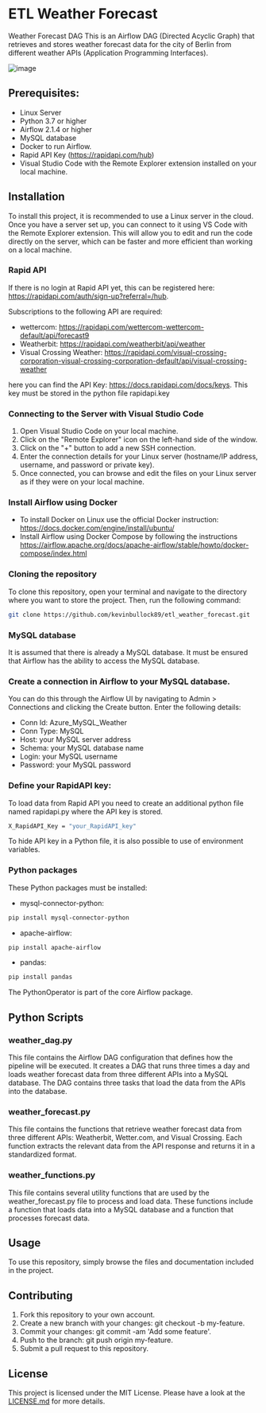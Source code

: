 # ETL Weather Forecast

Weather Forecast DAG
This is an Airflow DAG (Directed Acyclic Graph) that retrieves and stores weather forecast data for the city of Berlin from different weather APIs (Application Programming Interfaces).

![image](https://github.com/kevinbullock89/etl_weather_forecast/blob/master/Weather_DAG.PNG)

## Prerequisites:
- Linux Server
- Python 3.7 or higher
- Airflow 2.1.4 or higher
- MySQL database
- Docker to run Airflow.
- Rapid API Key (https://rapidapi.com/hub)
- Visual Studio Code with the Remote Explorer extension installed on your local machine.

## Installation

To install this project, it is recommended to use a Linux server in the cloud. Once you have a server set up, you can connect to it using VS Code with the Remote Explorer extension. This will allow you to edit and run the code directly on the server, which can be faster and more efficient than working on a local machine.

### Rapid API

If there is no login at Rapid API yet, this can be registered here: https://rapidapi.com/auth/sign-up?referral=/hub. 

Subscriptions to the following API are required:

- wettercom:               https://rapidapi.com/wettercom-wettercom-default/api/forecast9
- Weatherbit:              https://rapidapi.com/weatherbit/api/weather
- Visual Crossing Weather: https://rapidapi.com/visual-crossing-corporation-visual-crossing-corporation-default/api/visual-crossing-weather

here you can find the API Key: https://docs.rapidapi.com/docs/keys. This key must be stored in the python file rapidapi.key

### Connecting to the Server with Visual Studio Code

1. Open Visual Studio Code on your local machine.
2. Click on the "Remote Explorer" icon on the left-hand side of the window.
3. Click on the "+" button to add a new SSH connection.
4. Enter the connection details for your Linux server (hostname/IP address, username, and password or private key).
5. Once connected, you can browse and edit the files on your Linux server as if they were on your local machine.

### Install Airflow using Docker

- To install Docker on Linux use the official Docker instruction: https://docs.docker.com/engine/install/ubuntu/
- Install Airflow using Docker Compose by following the instructions https://airflow.apache.org/docs/apache-airflow/stable/howto/docker-compose/index.html

### Cloning the repository
To clone this repository, open your terminal and navigate to the directory where you want to store the project. Then, run the following command:

```sh
git clone https://github.com/kevinbullock89/etl_weather_forecast.git
```
### MySQL database

It is assumed that there is already a MySQL database. It must be ensured that Airflow has the ability to access the MySQL database. 

### Create a connection in Airflow to your MySQL database. 

You can do this through the Airflow UI by navigating to Admin > Connections and clicking the Create button. Enter the following details:

- Conn Id: Azure_MySQL_Weather
- Conn Type: MySQL
- Host: your MySQL server address
- Schema: your MySQL database name
- Login: your MySQL username
- Password: your MySQL password

### Define your RapidAPI key:

To load data from Rapid API you need to create an additional python file named rapidapi.py where the API key is stored. 

```sh
X_RapidAPI_Key = "your_RapidAPI_key"
```

To hide API key in a Python file, it is also possible to use of environment variables.

### Python packages

These Python packages must be installed:

- mysql-connector-python:

```sh
pip install mysql-connector-python
```

- apache-airflow:

```sh
pip install apache-airflow
```

- pandas:
```sh
pip install pandas
```

The PythonOperator is part of the core Airflow package.


## Python Scripts

### weather_dag.py

This file contains the Airflow DAG configuration that defines how the pipeline will be executed. It creates a DAG that runs three times a day and loads weather forecast data from three different APIs into a MySQL database. The DAG contains three tasks that load the data from the APIs into the database.

### weather_forecast.py

This file contains the functions that retrieve weather forecast data from three different APIs: Weatherbit, Wetter.com, and Visual Crossing. Each function extracts the relevant data from the API response and returns it in a standardized format.

### weather_functions.py

This file contains several utility functions that are used by the weather_forecast.py file to process and load data. These functions include a function that loads data into a MySQL database and a function that processes forecast data.


## Usage

To use this repository, simply browse the files and documentation included in the project.

## Contributing

1. Fork this repository to your own account.
2. Create a new branch with your changes: git checkout -b my-feature.
3. Commit your changes: git commit -am 'Add some feature'.
4. Push to the branch: git push origin my-feature.
5. Submit a pull request to this repository.

## License

This project is licensed under the MIT License. Please have a look at the [LICENSE.md](LICENSE.md) for more details.

